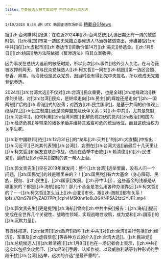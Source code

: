 ```yaml
---
title: 立委候选人被立案收押 中共渗透台湾大选
---
```

`1/10/2024 8:38 AM UTC 韩国正道农场新闻` [轉載自GNews](https://gnews.org/articles/2204007)

据[[zh:台湾媒体]]报道：在临近2024年[[zh:台湾总统]]大选日期还有一周的敏感时刻，[[zh:桃园]]市第一选区无党籍立委候选人马治薇被调查出，涉嫌接受[[zh:中共]]的[[zh:虚拟币]][[zh:泰达币]]资助价值14万[[zh:美元]]参选金。[[zh:1月5日]][[zh:桃园]]地方法院依据《反渗透法》将其立案收押。

因为事发在总统大选前的敏感时期，所以此次[[zh:事件]]格外引人关注。在马治薇被收押前两天，曾与民众党候选人[[zh:柯文哲]]一同在[[zh:桃园]]第一选区合照、参香、拜票。马治薇也是民众党员，因当时没有得到党中央提名，所以改成无党籍登记参选。

  

2024年[[zh:台湾大选]]不仅对[[zh:台湾]]民众重要，也是全球[[zh:地缘政治]]秩序的关键。对[[zh:台湾]]民众，是继续走向[[zh:民主]]的辉煌还是走向“[[zh:一国两制]]”后的[[zh:香港]]式的没落；对西方[[zh:民主国家]]，是基于共同的价值观上继续捍卫[[zh:民主制度]]还是抛弃盟友及伙伴关系；对[[zh:中共]]，尤其是党魁[[zh:习近平]]，如何利用[[zh:台湾问题]]化解危机四伏的党内[[zh:政治]]和国内[[zh:经济危机]]等带来的诸多矛盾并维持其岌岌可危的统治地位，而且这统治权力关乎生死。

  

[[zh:新中国联邦]]在[[zh:12月31日]]的“龙年[[zh:灭共]]”的[[zh:大直播]]中指出：[[zh:习近平]]已派其代表到[[zh:台湾]]，妄图在[[zh:台湾大选]]前最后十几天里让[[zh:柯文哲]]和侯友宜联合作战，进而在选举中击败[[zh:赖清德]]和[[zh:民进党]]，最终让[[zh:中共]]控制的这一帮人上台。

[[zh:郭文贵先生]]早在2019年就发问：整个[[zh:台湾]]选举里面，没有人问一个问题，[[zh:国民党]]的钱是哪里来的？！[[zh:国民党]]有六大基金（身心障碍、民族、民权、[[zh:民生]]、[[zh:国家]]发展、[[zh:孙中山]]），这些基金的钱都是从哪里来的？都是[[zh:海航]]给的！那几个基金是怎么用各种办法靠近[[zh:柯文哲]]的？······[[zh:柯文哲]]怎么当上[[zh:台北]]市长，跟[[zh:海航]]都有关系！
ipfs://QmS7iHPyZAD7PPtj1cph4M5Ktnn1o6u3GXNP5A2fzt2YJF?.mp4

[[zh:郭文贵先生]]更是提到[[zh:海航]]曾向[[zh:中共中央]]报告：[[zh:海航]]提前完成在全世界几个关键性、战略性领域，实现战略性收购，成为党和[[zh:国家]]的[[zh:沉默力量]]。

  

有媒体报道，[[zh:台湾]][[zh:政府]]指称[[zh:中共]]对[[zh:台湾]]进行包括[[zh:经济]]、军事及[[zh:虚假信息]]等各种方式的介入[[zh:台湾大选]]。[[zh:民进党]][[zh:总统候选人]][[zh:赖清德]][[zh:1月8日]]也在一场记者会上表示，[[zh:中共]]这次以包括文攻武吓、[[zh:经济]]手段、认知作战，以及威胁利诱等各种形式的手段干扰[[zh:台湾]]选举，这次的介选“是最严重的”。
